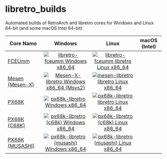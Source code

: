 # libretro_builds
Automated builds of RetroArch and libretro cores for Windows and Linux 64-bit (and some macOS Intel 64-bit)

| Core Name | Windows | Linux | macOS (Intel) |
| --------- |:-------:|:-----:|:-------------:|
| [FCEUmm](https://github.com/negativeExponent/libretro-fceumm)      | [![libretro-fceumm Windows x86_64](https://github.com/negativeExponent/libretro_builds/actions/workflows/win64_fceumm.yml/badge.svg)](https://github.com/negativeExponent/libretro_builds/releases/download/Windows_64-bit/fceumm_libretro.dll.zip) |[![libretro-fceumm libretro Linux x86_64](https://github.com/negativeExponent/libretro_builds/actions/workflows/linux64_fceumm.yml/badge.svg)](https://github.com/negativeExponent/libretro_builds/releases/download/Linux_64-bit/fceumm_libretro.so.zip) |
| [Mesen (Mesen-X)](https://github.com/NovaSquirrel/Mesen-X) | [![Mesen-X-libretro Windows x86_64 (Msys2)](https://github.com/negativeExponent/libretro_builds/actions/workflows/win64_mesen_msys2.yml/badge.svg)](https://github.com/negativeExponent/libretro_builds/releases/download/Windows_64-bit/mesen_libretro.dll.zip) |[![mesen-libretro libretro Linux x86_64](https://github.com/negativeExponent/libretro_builds/actions/workflows/linux64_mesen.yml/badge.svg)](https://github.com/negativeExponent/libretro_builds/releases/download/Linux_64-bit/mesen_libretro.so.zip) |
| [PX68K](https://github.com/negativeExponent/px68k-libretro)      | [![px68k-libretro Windows x86_64](https://github.com/negativeExponent/libretro_builds/actions/workflows/win64_px68k.yml/badge.svg)](https://github.com/negativeExponent/libretro_builds/releases/download/Windows_64-bit/px68k_libretro.dll.zip) |[![px68k-libretro libretro Linux x86_64](https://github.com/negativeExponent/libretro_builds/actions/workflows/linux64_px68k.yml/badge.svg)](https://github.com/negativeExponent/libretro_builds/releases/download/Linux_64-bit/px68k_libretro.so.zip) |
| [PX68K (C68K)](https://github.com/negativeExponent/px68k-libretro)      | [![px68k-libretro (c68k) Windows x86_64](https://github.com/negativeExponent/libretro_builds/actions/workflows/win64_px68k_c68k.yml/badge.svg)](https://github.com/negativeExponent/libretro_builds/releases/download/Windows_64-bit/px68k-libretro_c68k_windows-x86_64.zip) |[![px68k-libretro (c68k) Linux x86_64](https://github.com/negativeExponent/libretro_builds/actions/workflows/linux64_px68k.yml/badge.svg)](https://github.com/negativeExponent/libretro_builds/releases/download/Linux_64-bit/px68k-libretro_c68k_linux-x86_64.zip) |
| [PX68K (MUSASHI)](https://github.com/negativeExponent/px68k-libretro)      | [![px68k-libretro (musashi) Windows x86_64](https://github.com/negativeExponent/libretro_builds/actions/workflows/win64_px68k_c68k.yml/badge.svg)](https://github.com/negativeExponent/libretro_builds/releases/download/Windows_64-bit/px68k-libretro_musashi_windows-x86_64.zip) |[![px68k-libretro (musashi) Linux x86_64](https://github.com/negativeExponent/libretro_builds/actions/workflows/linux64_px68k.yml/badge.svg)](https://github.com/negativeExponent/libretro_builds/releases/download/Linux_64-bit/px68k-libretro_musashi_linux-x86_64.zip) |
